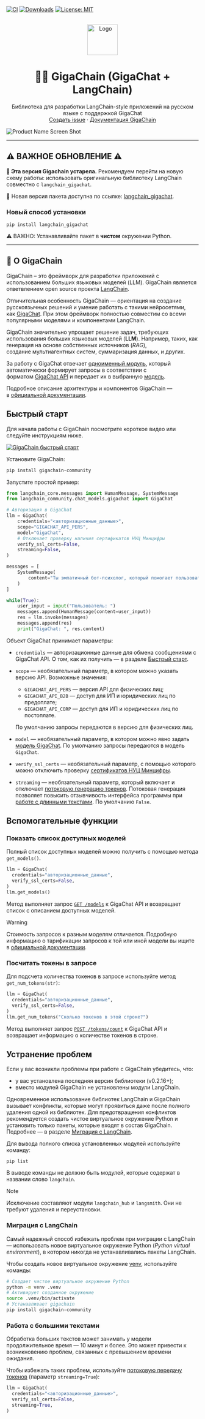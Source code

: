 [![CI](https://github.com//ai-forever/gigachain/actions/workflows/check_diffs.yml/badge.svg)](https://github.com//ai-forever/gigachain/actions/workflows/check_diffs.yml)
[![Downloads](https://static.pepy.tech/badge/gigachain/month)](https://pepy.tech/project/gigachain)
[![License: MIT](https://img.shields.io/badge/License-MIT-yellow.svg)](https://opensource.org/licenses/MIT)

<br />
<div align="center">

  <a href="https://github.com/ai-forever/gigachain">
    <img src="docs/static/img/logo.png" alt="Logo" width="80" height="80">
  </a>

  <h1 align="center">🦜️🔗 GigaChain (GigaChat + LangChain)</h1>

  <p align="center">
    Библиотека для разработки LangChain-style приложений на русском языке с поддержкой GigaChat
    <br />
    <a href="https://github.com/ai-forever/gigachain/issues">Создать issue</a>
    ·
    <a href="https://developers.sber.ru/docs/ru/gigachat/sdk/overview">Документация GigaChain</a>
  </p>
</div>


![Product Name Screen Shot](/docs/static/img/logo-with-backgroung.png)

---

## ⚠️ ВАЖНОЕ ОБНОВЛЕНИЕ ⚠️

**🚨 Эта версия Gigachain устарела.** Рекомендуем перейти на новую схему работы: использовать оригинальную библиотеку LangChain совместно с `langchain_gigachat`.

🔗 Новая версия пакета доступна по ссылке: [langchain_gigachat](https://github.com/ai-forever/langchain-gigachat/tree/master/libs/gigachat).

### Новый способ установки
```
pip install langchain_gigachat
```
⚠️ ВАЖНО: Устанавливайте пакет в __чистом__ окружении Python.

---

## 🤔 О GigaChain

GigaChain – это фреймворк для разработки приложений с использованием больших языковых моделей (LLM).
GigaChain является ответвлением open source проекта [LangChain](https://github.com/langchain-ai/langchain).

Отличительная особенность GigaChain — ориентация на создание русскоязычных решений и умение работать с такими нейросетями, как [GigaChat](https://giga.chat/). При этом фреймворк полностью совместим со всеми популярными моделями и компонентами LangChain.

GigaChain значительно упрощает решение задач, требующих использования больших языковых моделей (**LLM**). Например, таких, как генерация на основе собственных источников (*RAG*), создание мультиагентных систем, суммаризация данных, и других.

За работу с GigaChat отвечает [одноименный модуль](https://github.com/ai-forever/gigachat), который автоматически формирует запросы в соответствии с форматом [GigaChat API](https://developers.sber.ru/docs/ru/gigachat/api/overview) и передает их в выбранную [модель](https://developers.sber.ru/docs/ru/gigachat/models).

Подробное описание архитектуры и компонентов GigaChain — в [официальной документации](https://developers.sber.ru/docs/ru/gigachain/concepts/overview).

## Быстрый старт

Для начала работы с GigaChain посмотрите короткое видео или следуйте инструкциям ниже.

[![GigaChain быстрый старт](https://img.youtube.com/vi/HAg-GFKl1rc/maxresdefault.jpg)](https://www.youtube.com/watch?v=HAg-GFKl1rc)

Установите GigaChain:

```sh
pip install gigachain-community
```

Запустите простой пример:

```py
from langchain_core.messages import HumanMessage, SystemMessage
from langchain_community.chat_models.gigachat import GigaChat

# Авторизация в GigaChat
llm = GigaChat(
    credentials="<авторизационные_данные>",
    scope="GIGACHAT_API_PERS",
    model="GigaChat",
    # Отключает проверку наличия сертификатов НУЦ Минцифры
    verify_ssl_certs=False,
    streaming=False,
)

messages = [
    SystemMessage(
        content="Ты эмпатичный бот-психолог, который помогает пользователю решить его проблемы."
    )
]

while(True):
    user_input = input("Пользователь: ")
    messages.append(HumanMessage(content=user_input))
    res = llm.invoke(messages)
    messages.append(res)
    print("GigaChat: ", res.content)
```

Объект GigaChat принимает параметры:

* `credentials` — авторизационные данные для обмена сообщениями с GigaChat API. О том, как их получить — в разделе [Быстрый старт](https://developers.sber.ru/docs/ru/gigachat/individuals-quickstart).
* `scope` — необязательный параметр, в котором можно указать версию API. Возможные значения:
  
  * `GIGACHAT_API_PERS` — версия API для физических лиц;
  * `GIGACHAT_API_B2B` — доступ для ИП и юридических лиц по предоплате;
  * `GIGACHAT_API_CORP` — доступ для ИП и юридических лиц по постоплате.

  По умолчанию запросы передаются в версию для физических лиц.

* `model` — необязательный параметр, в котором можно явно задать [модель GigaChat](https://developers.sber.ru/docs/ru/gigachat/models). По умолчанию запросы передаются в модель `GigaChat`.
* `verify_ssl_certs` — необязательный параметр, с помощью которого можно отключить проверку [сертификатов НУЦ Минцифры](/https://developers.sber.ru/docs/ru/gigachat/certificates).
* `streaming` — необязательный параметр, который включает и отключает [потоковую генерацию токенов](https://developers.sber.ru/docs/ru/gigachat/api/response-token-streaming). Потоковая генерация позволяет повысить отзывчивость интерфейса программы при [работе с длинными текстами](#Работа-с-большими-текстами). По умолчанию `False`.

## Вспомогательные функции

### Показать список доступных моделей

Полный список доступных моделей можно получить с помощью метода `get_models()`.

```py
llm = GigaChat(
  credentials="авторизационные_данные",
  verify_ssl_certs=False,
)
llm.get_models() 
```

Метод выполняет запрос [`GET /models`](https://developers.sber.ru/docs/ru/gigachat/api/reference/rest/get-models) к GigaChat API и возвращает список с описанием доступных моделей.


> [!WARNING]
> Стоимость запросов к разным моделям отличается. Подробную информацию о тарификации запросов к той или иной модели вы ищите в [официальной документации](https://developers.sber.ru/docs/ru/gigachat/api/tariffs).

### Посчитать токены в запросе

Для подсчета количества токенов в запросе используйте метод `get_num_tokens(str)`:

```py
llm = GigaChat(
  credentials="авторизационные_данные",
  verify_ssl_certs=False,
)
llm.get_num_tokens("Сколько токенов в этой строке?")
```

Метод выполняет запрос [`POST /tokens/count`](https://developers.sber.ru/docs/ru/gigachat/api/reference/rest/post-tokens-count) к GigaChat API и возвращает информацию о количестве токенов в строке.

## Устранение проблем

Если у вас возникли проблемы при работе с GigaChain убедитесь, что:

- у вас установлена последняя версия библиотеки (v0.2.16+);
- вместо модулей GigaChain не установлены модули LangChain.

Одновременное использование библиотек LangChain и GigaChain вызывает конфликты, которые могут проявиться даже после полного удаления одной из библиотек.
Для предотвращения конфликтов рекомендуется создать чистое виртуальное окружение Python и установить только пакеты, которые входят в состав GigaChain.
Подробнее — в разделе [Миграция с LangChain](#Миграция-с-LangChain).

Для вывода полного списка установленных модулей используйте команду:

```shell
pip list
```

В выводе команды не должно быть модулей, которые содержат в названии слово `langchain`.

> [!NOTE]
> Исключение составляют модули `langchain_hub` и `langsmith`. Они не требуют удаления и переустановки.

### Миграция с LangChain

Самый надежный способ избежать проблем при миграции с LangChain — использовать новое виртуальное окружение Python (*Python virtual environment*), в котором никогда не устанавливались пакеты LangChain.

Чтобы создать новое виртуальное окружение [venv](https://docs.python.org/3/library/venv.html), используйте команды:

```sh
# Создает чистое виртуальное окружение Python
python -m venv .venv
# Активирует созданное окружение
source .venv/bin/activate
# Устанавливает gigachain
pip install gigachain-community
```

### Работа с большими текстами

Обработка больших текстов может занимать у модели продолжительное время — 10 минут и более.
Это может привести к возникновению проблем, связанных с превышением времени ожидания.

Чтобы избежать таких проблем, используйте [потоковую передачу токенов](https://developers.sber.ru/docs/ru/gigachat/api/response-token-streaming) (параметр `streaming=True`):

```py
llm = GigaChat(
  credentials="<авторизационные_данные>",
  verify_ssl_certs=False,
  streaming=True,
)
```